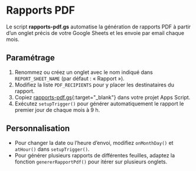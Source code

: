# Rapports PDF

Le script **rapports-pdf.gs** automatise la génération de rapports PDF à partir d’un onglet précis de votre Google Sheets et les envoie par email chaque mois.

## Paramétrage

1. Renommez ou créez un onglet avec le nom indiqué dans `REPORT_SHEET_NAME` (par défaut : « Rapport »).
2. Modifiez la liste `PDF_RECIPIENTS` pour y placer les destinataires du rapport.
3. Copiez [rapports-pdf.gs](../scripts/rapports-pdf.gs){:target="_blank"} dans votre projet Apps Script.
4. Exécutez `setupTrigger()` pour générer automatiquement le rapport le premier jour de chaque mois à 9 h.

## Personnalisation

- Pour changer la date ou l’heure d’envoi, modifiez `onMonthDay()` et `atHour()` dans `setupTrigger()`.
- Pour générer plusieurs rapports de différentes feuilles, adaptez la fonction `genererRapportPdf()` pour itérer sur plusieurs onglets.